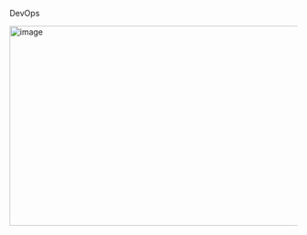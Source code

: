 DevOps

<img width="872" height="351" alt="image" src="https://github.com/user-attachments/assets/e1e138b1-df0c-4695-af66-8ae5cbef77da" />

